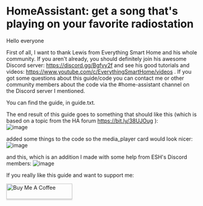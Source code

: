# HomeAssistant: get a song that's playing on your favorite radiostation
Hello everyone

First of all, I want to thank Lewis from Everything Smart Home and his whole community. If you aren't already, you should definitely join his awesome Discord server: https://discord.gg/Bgfvy2f and see his good tutorials and videos: https://www.youtube.com/c/EverythingSmartHome/videos .
If you got some questions about this guide/code you can contact me or other community members about the code via the #home-assistant channel on the Discord server I mentioned.

You can find the guide, in guide.txt. 

The end result of this guide goes to something that should like this (which is based on a topic from the HA forum https://bit.ly/38UJOug ):   
![image](https://user-images.githubusercontent.com/80924413/111700871-4e6a4480-883a-11eb-933c-37405f2e8291.png)

added some things to the code so the media_player card would look nicer:  
![image](https://user-images.githubusercontent.com/80924413/111803419-4f998100-88cf-11eb-91e7-3cb554335def.png)

and this, which is an addition I made with some help from ESH's Discord members:
![image](https://user-images.githubusercontent.com/80924413/111699201-1c57e300-8838-11eb-9773-961620e0e397.png)

If you really like this guide and want to support me:

<a href="https://www.buymeacoffee.com/rubs" target="_blank"><img src="https://www.buymeacoffee.com/assets/img/custom_images/orange_img.png" alt="Buy Me A Coffee" style="height: 41px !important;width: 174px !important;box-shadow: 0px 3px 2px 0px rgba(190, 190, 190, 0.5) !important;-webkit-box-shadow: 0px 3px 2px 0px rgba(190, 190, 190, 0.5) !important;" ></a>
